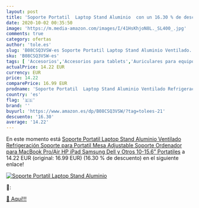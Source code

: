 ```yaml
---
layout: post
title: 'Soporte Portatil  Laptop Stand Aluminio  con un 16.30 % de descuento'
date: 2020-10-02 00:35:50
image: 'https://m.media-amazon.com/images/I/41HsKhjoN8L._SL400_.jpg'
comments: true
category: ofertas
author: 'tole.es'
slug: 'B08CSQ3VSW-es Soporte Portatil Laptop Stand Aluminio Ventilado...'
sku: 'B08CSQ3VSW-es'
tags: [ 'Accesorios','Accesorios para tablets','Auriculares para equipo de audio','Auriculares y accesorios','Electrónica','Electrónica para moto','Electrónica para vehículos','Fundas blandas para tablets','Fundas para tablets','Informática','Smartwatches','Soportes para moto','Tecnología para vestir','ipad', ]
actualPrice: 14.22 EUR
currency: EUR
price: 14.22
comparePrice: 16.99 EUR
prodname: 'Soporte Portatil  Laptop Stand Aluminio Ventilado Refrigeración Soporte para Portatil Mesa  Adjustable Soporte Ordenador para MacBook Pro/Air  HP  iPad  Samsung  Dell y Otros 10-15.6” Portatiles'
country: 'es'
flag: '🇪🇸'
brand: ''
buyurl: 'https://www.amazon.es/dp/B08CSQ3VSW/?tag=tolees-21'
descuento: '16.30'
average: '14.22'
---
```


En este momento está [Soporte Portatil  Laptop Stand Aluminio Ventilado Refrigeración Soporte para Portatil Mesa  Adjustable Soporte Ordenador para MacBook Pro/Air  HP  iPad  Samsung  Dell y Otros 10-15.6” Portatiles](https://www.amazon.es/dp/B08CSQ3VSW/?tag=tolees-21) a 14.22 EUR (original: 16.99 EUR) (16.30 %  de descuento) en el siguiente enlace!

[![Soporte Portatil  Laptop Stand Aluminio ](https://m.media-amazon.com/images/I/41HsKhjoN8L._SL400_.jpg)](https://www.amazon.es/dp/B08CSQ3VSW/?tag=tolees-21)

🔎:


[🛒 Aquí!!!](https://www.amazon.es/dp/B08CSQ3VSW/?tag=tolees-21)
